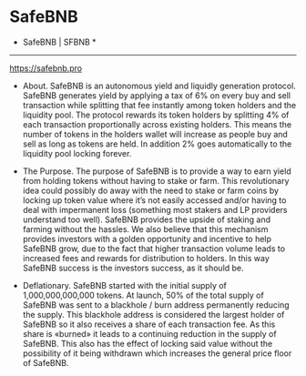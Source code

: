 # SafeBNB

* SafeBNB | SFBNB *
*******************
https://safebnb.pro

* About.
SafeBNB is an autonomous yield and liquidly generation protocol. SafeBNB generates yield by applying a tax of 6% on every buy and sell transaction while splitting that fee instantly among token holders and the liquidity pool. The protocol rewards its token holders by splitting 4% of each transaction proportionally across existing holders. This means the number of tokens in the holders wallet will increase as people buy and sell as long as tokens are held. In addition 2% goes automatically to the liquidity pool locking forever.

* The Purpose.
The purpose of SafeBNB is to provide a way to earn yield from holding tokens without having to stake or farm. This revolutionary idea could possibly do away with the need to stake or farm coins by locking up token value where it’s not easily accessed and/or having to deal with impermanent loss (something most stakers and LP providers understand too well). SafeBNB provides the upside of staking and farming without the hassles. We also believe that this mechanism provides investors with a golden opportunity and incentive to help SafeBNB grow, due to the fact that higher transaction volume leads to increased fees and rewards for distribution to holders. In this way SafeBNB success is the investors success, as it should be.

* Deflationary.
SafeBNB started with the initial supply of 1,000,000,000,000 tokens. At launch, 50% of the total supply of SafeBNB was sent to a blackhole / burn address permanently reducing the supply. This blackhole address is considered the largest holder of SafeBNB so it also receives a share of each transaction fee. As this share is «burned» it leads to a continuing reduction in the supply of SafeBNB. This also has the effect of locking said value without the possibility of it being withdrawn which increases the general price floor of SafeBNB.
